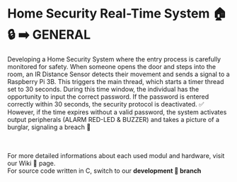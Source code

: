 # Home Security Real-Time System 🏠🔒 ➡️ GENERAL
Developing a Home Security System where the entry process is carefully monitored for safety. When someone opens the door and steps into the room, an IR Distance Sensor detects their movement and sends a signal to a Raspberry Pi 3B. This triggers the main thread, which starts a timer thread set to 30 seconds.
During this time window, the individual has the opportunity to input the correct password. If the password is entered correctly within 30 seconds, the security protocol is deactivated. ✅ <br>
However, if the time expires without a valid password, the system activates output peripherals (ALARM RED-LED & BUZZER) and takes a picture of a burglar, signaling a breach 🚨 <br> <br> <br> 


For more detailed informations about each used modul and hardware, visit our Wiki 📜 page. <br>
For source code written in C, switch to our <b> development 🔧 branch
